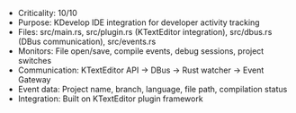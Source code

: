 - Criticality: 10/10
- Purpose: KDevelop IDE integration for developer activity tracking
- Files: src/main.rs, src/plugin.rs (KTextEditor integration), src/dbus.rs (DBus communication), src/events.rs
- Monitors: File open/save, compile events, debug sessions, project switches
- Communication: KTextEditor API → DBus → Rust watcher → Event Gateway
- Event data: Project name, branch, language, file path, compilation status
- Integration: Built on KTextEditor plugin framework
